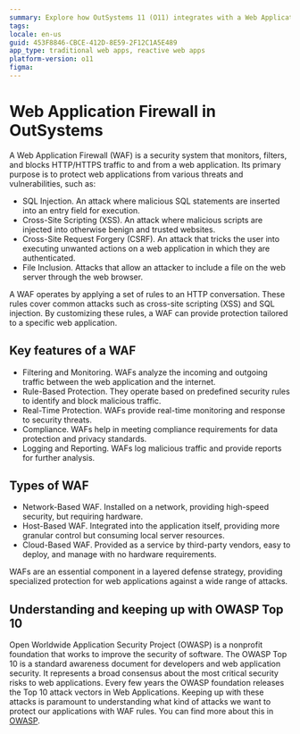 ```yaml
---
summary: Explore how OutSystems 11 (O11) integrates with a Web Application firewall.
tags:
locale: en-us
guid: 453F8846-CBCE-412D-8E59-2F12C1A5E489
app_type: traditional web apps, reactive web apps
platform-version: o11
figma:
---
```


# Web Application Firewall in OutSystems

A Web Application Firewall (WAF) is a security system that monitors, filters, and blocks HTTP/HTTPS traffic to and from a web application.
Its primary purpose is to protect web applications from various threats and vulnerabilities, such as:

* SQL Injection. An attack where malicious SQL statements are inserted into an entry field for execution.
* Cross-Site Scripting (XSS). An attack where malicious scripts are injected into otherwise benign and trusted websites.
* Cross-Site Request Forgery (CSRF). An attack that tricks the user into executing unwanted actions on a web application in which they are authenticated.
* File Inclusion. Attacks that allow an attacker to include a file on the web server through the web browser.

A WAF operates by applying a set of rules to an HTTP conversation. These rules cover common attacks such as cross-site scripting (XSS) and SQL injection.
By customizing these rules, a WAF can provide protection tailored to a specific web application.

## Key features of a WAF

* Filtering and Monitoring. WAFs analyze the incoming and outgoing traffic between the web application and the internet.
* Rule-Based Protection. They operate based on predefined security rules to identify and block malicious traffic.
* Real-Time Protection. WAFs provide real-time monitoring and response to security threats.
* Compliance. WAFs help in meeting compliance requirements for data protection and privacy standards.
* Logging and Reporting. WAFs log malicious traffic and provide reports for further analysis.

## Types of WAF

* Network-Based WAF. Installed on a network, providing high-speed security, but requiring hardware.
* Host-Based WAF. Integrated into the application itself, providing more granular control but consuming local server resources.
* Cloud-Based WAF. Provided as a service by third-party vendors, easy to deploy, and manage with no hardware requirements.

WAFs are an essential component in a layered defense strategy, providing specialized protection for web applications against a wide range of attacks.

## Understanding and keeping up with OWASP Top 10

Open Worldwide Application Security Project (OWASP) is a nonprofit foundation that works to improve the security of software.
The OWASP Top 10 is a standard awareness document for developers and web application security. It represents a broad consensus about the most critical security risks to web applications.
Every few years the OWASP foundation releases the Top 10 attack vectors in Web Applications.
Keeping up with these attacks is paramount to understanding what kind of attacks we want to protect our applications with WAF rules.
You can find more about this in [OWASP](https://owasp.org/www-project-top-ten/).

